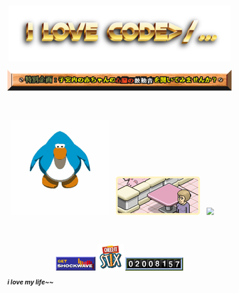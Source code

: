 <div align="center">
	 <img src="I-love-code-18-09-2024 (1).png" alt="Image" width="500px" style="display: inline-block;">
<br></br>
</div>

<div align="center">
	 <img src="menu-tokukikaku.png">
</div>

<br></br>

&nbsp;&nbsp;![](club-penguin-ghosthy.gif)&nbsp;&nbsp;&nbsp;&nbsp;![](screenies_rev.gif)&nbsp;&nbsp;&nbsp;&nbsp;![](VVWc.gif)

<br></br>

<div style="text-align: center;">
  <img src="get_shockwave.png">
  <img src="cheez_its_logo.png">
  <img src="Count.png">
</div>

***i love my life~~***
